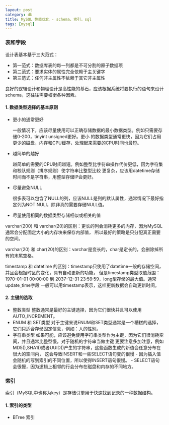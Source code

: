 ```yaml
---
layout: post
category: db
title: MySQL 性能优化 - schema，索引，sql
tags: [mysql]
---
```


### 表和字段

设计表基本基于三大范式：
- 第一范式：数据库表的每一列都是不可分割的原子数据项
- 第二范式：要求实体的属性完全依赖于主关键字
- 第三范式：任何非主属性不依赖于其它非主属性

良好的逻辑设计和物理设计是高性能的基石，应该根据系统将要执行的语句来设计schema，这往往需要权衡各种因素。

#### 1. 数据类型选择的基本原则

- 更小的通常更好

    一般情况下，应该尽量使用可以正确存储数据的最小数据类型。例如只需要存储0-200，tinyint unsigned更好。更小
    的数据类型通常更快，因为它们占用更少的磁盘，内存和CPU缓存，处理起来需要的CPU时间也最短。
        
- 越简单的越好

    越简单的需要的CPU时间越短。例如整型比字符串操作代价更低，因为字符集和校队规则（排序规则）使字符串比整型比较
    更复杂，应该用datetime存储时间而不是字符串，用整型存储IP会更好。
        
- 尽量避免NULL

    很多表可以包含了NULL的列，应该NULL是列的默认属性，通常情况下最好指定列为NOT NULl，除非真的需要存储NULL值。
        
- 尽量使用相同的数据类型存储相似或相关的值
        
varchar(200) 和 varchar(20)的区别：更长的列会消耗更多的内存，因为MySQL通常会分配固定大小的内存块来保存内部值，
所以最好的策略是只分配真正需要的空间。

varchar(20) 和 char(20)的区别：varchar是变长的，char是定长的，会删除掉所有的末尾空格。

timestamp 和 datetime 的区别：timestamp只使用了datetime一般的存储空间，并且会根据时区的变化，具有自动更新的功能，
但是timestamp类型取值范围：1970-01-01 00:00:00 到 2037-12-31 23:59:59，long型存储的最大值。通常update_time字段
一般可以用timestamp表示，这样更新数据会自动更新时间。


#### 2. 主键的选取

- 整数类型
        整数通常是最好的主键选择，因为它们很快并且可以使用AUTO_INCREMENT。  
- ENUM 和 SET类型
        对于主键来说ENUM和SET类型通常是一个糟糕的选择，它们只适合存储固定信息，例如：人的性别。
- 字符串类型
        如果可能，应该避免使用字符串类型作为主键，因为它们很消耗空间，并且通常比整型慢，对于随机的字符串当做主键
        更要注意多加注意，例如MD5(),SHA1()或者UUID()产生的字符串，这些函数生成的新值会任意分布在很大的空间内，
        这会导致INSERT和一些SELECT语句变的很慢
                - 因为插入值会随机的写到索引的不同位置，所以使得INSERT语句很慢。
                - SELECT语句会很慢，因为逻辑上相邻的行会分布在磁盘和内存的不同地方。
                
### 索引

索引（MySQL中也称为key）是存储引擎用于快速找到记录的一种数据结构。
    
#### 1. 索引的类型

- BTree 索引
        
        